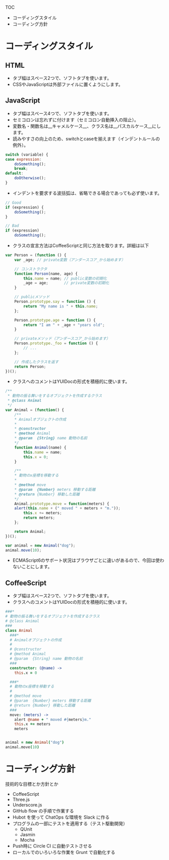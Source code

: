 TOC

- コーディングスタイル
- コーディング方針


コーディングスタイル
=================

HTML
-----

- タブ幅はスペース2つで、ソフトタブを使います。
- CSSやJavaScriptは外部ファイルに置くようにします。

JavaScript
-----------

- タブ幅はスペース4つで、ソフトタブを使います。
- セミコロンは忘れずに付けます（セミコロン自動挿入の阻止）。
- 変数名・関数名は__キャメルケース__、クラス名は__パスカルケース__にします。
- 読みやすさの向上のため、switchとcaseを揃えます（インデントルールの例外）。

~~~ js
switch (variable) {
case expression:
    doSomething();
    break;
default:
    doOtherwise();
}
~~~

- インデントを要求する波括弧は、省略できる場合であっても必ず使います。

~~~ js
// Good
if (expression) {
    doSomething();
}

// Bad
if (expression)
    doSomething();
~~~

- クラスの宣言方法はCoffeeScriptと同じ方法を取ります。詳細は以下

~~~ js
var Person = (function () {
    var _age; // private変数（アンダースコア_から始めます）

    // コンストラクタ
    function Person(name, age) {
        this.name = name; // public変数の初期化
        _age = age;       // private変数の初期化
    }

    // publicメソッド
    Person.prototype.say = function () {
        return "My name is " + this.name;
    };

    Person.prototype.age = function () {
        return "I am " + _age + "years old";
    }

    // privateメソッド（アンダースコア_から始めます）
    Person.prototype._foo = function () {
        // ...
    };

    // 作成したクラスを返す
    return Person;
})();
~~~

- クラスへのコメントはYUIDocの形式を積極的に使います。

~~~ js
/**
 * 動物の振る舞いをするオブジェクトを作成するクラス
 * @class Animal
 */
var Animal = (function() {
    /**
    * Animalオブジェクトの作成
    *
    * @constructor
    * @method Animal
    * @param  {String} name 動物の名前
    */
    function Animal(name) {
        this.name = name;
        this.x = 0;
    }

    /**
    * 動物のx座標を移動する
    *
    * @method move
    * @param  {Number} meters 移動する距離
    * @return {Number} 移動した距離
    */
    Animal.prototype.move = function(meters) {
    alert(this.name + (" moved " + meters + "m."));
        this.x += meters;
        return meters;
    };

    return Animal;
})();

var animal = new Animal("dog");
animal.move(10);
~~~

- ECMAScript6のサポート状況はブラウザごとに違いがあるので、今回は使わないことにします。


CoffeeScript
------------

- タブ幅はスペース2つで、ソフトタブを使います。
- クラスへのコメントはYUIDocの形式を積極的に使います。

~~~ coffee
###*
# 動物の振る舞いをするオブジェクトを作成するクラス
# @class Animal
###
class Animal
  ###*
  # Animalオブジェクトの作成
  #
  # @constructor
  # @method Animal
  # @param  {String} name 動物の名前
  ###
  constructor: (@name) ->
    this.x = 0

  ###*
  # 動物のx座標を移動する
  #
  # @method move
  # @param  {Number} meters 移動する距離
  # @return {Number} 移動した距離
  ###
  move: (meters) ->
    alert @name + " moved #{meters}m."
    this.x += meters
    meters


animal = new Animal("dog")
animal.move(10)
~~~


コーディング方針
==============

技術的な目標とか方針とか

- CoffeeScript
- Three.js
- Underscore.js
- GitHub flow の手順で作業する
- Hubot を使って ChatOps な環境を Slack に作る
- プログラムの一部にテストを適用する（テスト駆動開発）
    - QUnit
    - Jasmin
    - Mocha
- Push時に Circle CI に自動テストさせる
- ローカルでのいろいろな作業を Grunt で自動化する
